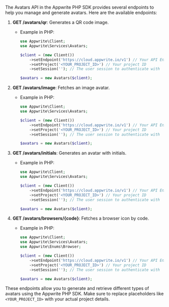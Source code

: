 The Avatars API in the Appwrite PHP SDK provides several endpoints to help you manage and generate avatars. Here are the available endpoints:

1. **GET /avatars/qr**: Generates a QR code image.
   - Example in PHP:
     ```php
     use Appwrite\Client;
     use Appwrite\Services\Avatars;

     $client = (new Client())
         ->setEndpoint('https://cloud.appwrite.io/v1') // Your API Endpoint
         ->setProject('<YOUR_PROJECT_ID>') // Your project ID
         ->setSession(''); // The user session to authenticate with

     $avatars = new Avatars($client);
     ```

2. **GET /avatars/image**: Fetches an image avatar.
   - Example in PHP:
     ```php
     use Appwrite\Client;
     use Appwrite\Services\Avatars;

     $client = (new Client())
         ->setEndpoint('https://cloud.appwrite.io/v1') // Your API Endpoint
         ->setProject('<YOUR_PROJECT_ID>') // Your project ID
         ->setSession(''); // The user session to authenticate with

     $avatars = new Avatars($client);
     ```

3. **GET /avatars/initials**: Generates an avatar with initials.
   - Example in PHP:
     ```php
     use Appwrite\Client;
     use Appwrite\Services\Avatars;

     $client = (new Client())
         ->setEndpoint('https://cloud.appwrite.io/v1') // Your API Endpoint
         ->setProject('<YOUR_PROJECT_ID>') // Your project ID
         ->setSession(''); // The user session to authenticate with

     $avatars = new Avatars($client);
     ```

4. **GET /avatars/browsers/{code}**: Fetches a browser icon by code.
   - Example in PHP:
     ```php
     use Appwrite\Client;
     use Appwrite\Services\Avatars;
     use Appwrite\Enums\Browser;

     $client = (new Client())
         ->setEndpoint('https://cloud.appwrite.io/v1') // Your API Endpoint
         ->setProject('<YOUR_PROJECT_ID>') // Your project ID
         ->setSession(''); // The user session to authenticate with

     $avatars = new Avatars($client);
     ```

These endpoints allow you to generate and retrieve different types of avatars using the Appwrite PHP SDK. Make sure to replace placeholders like `<YOUR_PROJECT_ID>` with your actual project details.